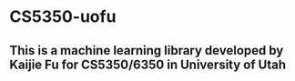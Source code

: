 # CS5350-uofu

## This is a machine learning library developed by Kaijie Fu for CS5350/6350 in University of Utah